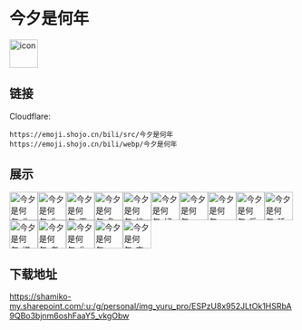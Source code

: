 # 今夕是何年
<img src="https://emoji.shojo.cn/bili/src/今夕是何年/icon.png" width="50" height="50" alt="icon">

## 链接
Cloudflare:
```
https://emoji.shojo.cn/bili/src/今夕是何年
https://emoji.shojo.cn/bili/webp/今夕是何年
```
## 展示
<img src="https://emoji.shojo.cn/bili/src/今夕是何年/今夕是何年-失去高光.png" width="50" height="50" alt="今夕是何年-失去高光"><img src="https://emoji.shojo.cn/bili/src/今夕是何年/今夕是何年-你小子.png" width="50" height="50" alt="今夕是何年-你小子"><img src="https://emoji.shojo.cn/bili/src/今夕是何年/今夕是何年-不懂.png" width="50" height="50" alt="今夕是何年-不懂"><img src="https://emoji.shojo.cn/bili/src/今夕是何年/今夕是何年-急了.png" width="50" height="50" alt="今夕是何年-急了"><img src="https://emoji.shojo.cn/bili/src/今夕是何年/今夕是何年-挑衅.png" width="50" height="50" alt="今夕是何年-挑衅"><img src="https://emoji.shojo.cn/bili/src/今夕是何年/今夕是何年-好嘛.png" width="50" height="50" alt="今夕是何年-好嘛"><img src="https://emoji.shojo.cn/bili/src/今夕是何年/今夕是何年-yue.png" width="50" height="50" alt="今夕是何年-yue"><img src="https://emoji.shojo.cn/bili/src/今夕是何年/今夕是何年-嗯？.png" width="50" height="50" alt="今夕是何年-嗯？"><img src="https://emoji.shojo.cn/bili/src/今夕是何年/今夕是何年-后悔.png" width="50" height="50" alt="今夕是何年-后悔"><img src="https://emoji.shojo.cn/bili/src/今夕是何年/今夕是何年-骄傲.png" width="50" height="50" alt="今夕是何年-骄傲"><img src="https://emoji.shojo.cn/bili/src/今夕是何年/今夕是何年-嫌弃.png" width="50" height="50" alt="今夕是何年-嫌弃"><img src="https://emoji.shojo.cn/bili/src/今夕是何年/今夕是何年-老婆.png" width="50" height="50" alt="今夕是何年-老婆"><img src="https://emoji.shojo.cn/bili/src/今夕是何年/今夕是何年-生气.png" width="50" height="50" alt="今夕是何年-生气"><img src="https://emoji.shojo.cn/bili/src/今夕是何年/今夕是何年-wink.png" width="50" height="50" alt="今夕是何年-wink"><img src="https://emoji.shojo.cn/bili/src/今夕是何年/今夕是何年-害羞.png" width="50" height="50" alt="今夕是何年-害羞">

## 下载地址

https://shamiko-my.sharepoint.com/:u:/g/personal/img_yuru_pro/ESPzU8x952JLtOk1HSRbA9QBo3bjnm6oshFaaY5_vkgObw